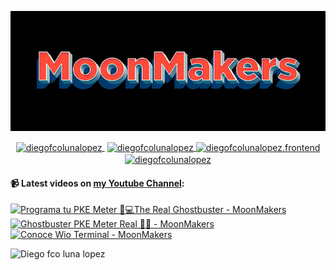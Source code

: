 ![Hi 👋, I'm Diego Fco Luna lopez, A passionate frontend developer 👨‍💻 from Hidalgo, Mexico 🇲🇽 ](./src/Banner_Github.jpeg)

<p align="center">
   <a href="https://youtube.com/moonmakers" target="blank" style='margin-right:4px'>
    <img align="center" src="https://cdn.jsdelivr.net/npm/simple-icons@3.0.1/icons/youtube.svg" alt="diegofcolunalopez" height="28px" width="28px" />
  </a>
  <a href="https://twitter.com/DiegoFr60708711" target="blank">
    <img align="center" src="https://cdn.jsdelivr.net/npm/simple-icons@3.0.1/icons/twitter.svg" alt="diegofcolunalopez" height="28px" width="28px" />
  </a>
  <a href="https://fb.com/DiegoFcoLuna" target="blank">
    <img align="center" src="https://cdn.jsdelivr.net/npm/simple-icons@3.0.1/icons/facebook.svg" alt="diegofcolunalopez.frontend" height="28px" width="28px" />
  </a>
  <a href="https://instagram.com/diegofcolunalopez" target="blank">
    <img align="center" src="https://cdn.jsdelivr.net/npm/simple-icons@3.0.1/icons/instagram.svg" alt="diegofcolunalopez" height="28px" width="28px" />
  </a>
</p>

#### 📹 Latest videos on [my Youtube Channel](https://youtube.com/moonmakers):

  <a href='https://www.youtube.com/watch?v=MEgJwTgOKhs' target='_blank'>
    <img width='30%' src='https://img.youtube.com/vi/MEgJwTgOKhs/mqdefault.jpg' alt='Programa tu PKE Meter 👻💻The Real Ghostbuster - MoonMakers' />
  </a>
  <a href='https://www.youtube.com/watch?v=caczGmSFxmU' target='_blank'>
    <img width='30%' src='https://img.youtube.com/vi/caczGmSFxmU/mqdefault.jpg' alt='Ghostbuster PKE Meter Real 👻🔧 - MoonMakers' />
  </a>
  <a href='https://www.youtube.com/watch?v=e54NI93qvn8' target='_blank'>
    <img width='30%' src='https://img.youtube.com/vi/e54NI93qvn8/mqdefault.jpg' alt='Conoce Wio Terminal - MoonMakers' />
  </a>


![Diego fco luna lopez](https://github-readme-stats.vercel.app/api?username=Diego-Luna&show_icons=true&title_color=fff&icon_color=79ff97&text_color=9f9f9f&bg_color=151515)
